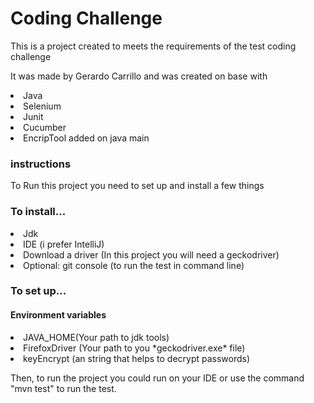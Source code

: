 <h1>Coding Challenge</h1>


This is a project created to meets the requirements of the test coding challenge

It was made by Gerardo Carrillo and was created on base with

<li>Java</li>

<li>Selenium</li>

<li>Junit</li>

<li>Cucumber</li>

<li>EncripTool added on java main</li>

<h3>instructions</h3>

To Run this project you need to set up and install a few things



<h3>To install...</h3>

<li>Jdk</li>

<li>IDE (i prefer IntelliJ)</li>

<li>Download a driver (In this project you will need a geckodriver)</li>

<li>Optional: git console (to run the test in command line)</li>



<h3>To set up...</h3>

<h4>Environment variables</h4> 

<li>JAVA_HOME(Your path to jdk tools)</li>

<li>FirefoxDriver (Your path to you *geckodriver.exe* file)</li>

<li>keyEncrypt (an string that helps to decrypt passwords)</li>



Then, to run the project you could run on your IDE or use the 
command "mvn test" to run the test.
